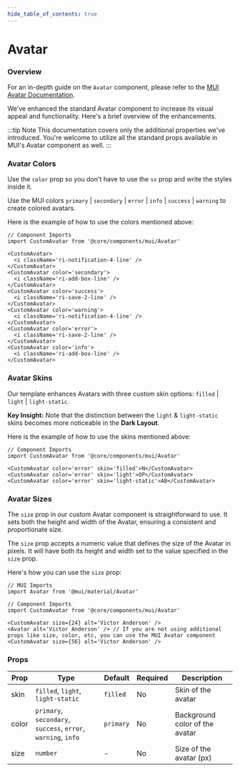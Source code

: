 ```yaml
---
hide_table_of_contents: true
---
```


# Avatar

### Overview

For an in-depth guide on the `Avatar` component, please refer to the [MUI Avatar Documentation](https://mui.com/material-ui/react-avatar/).

We've enhanced the standard Avatar component to increase its visual appeal and functionality. Here's a brief overview of the enhancements.

:::tip Note
This documentation covers only the additional properties we've introduced. You're welcome to utilize all the standard props available in MUI's Avatar component as well.
:::

### Avatar Colors

Use the `color` prop so you don't have to use the `sx` prop and write the styles inside it.

Use the MUI colors `primary` | `secondary` | `error` | `info` | `success` | `warning` to create colored avatars.

Here is the example of how to use the colors mentioned above:

```tsx
// Component Imports
import CustomAvatar from '@core/components/mui/Avatar'

<CustomAvatar>
  <i className='ri-notification-4-line' />
</CustomAvatar>
<CustomAvatar color='secondary'>
  <i className='ri-add-box-line' />
</CustomAvatar>
<CustomAvatar color='success'>
  <i className='ri-save-2-line' />
</CustomAvatar>
<CustomAvatar color='warning'>
  <i className='ri-notification-4-line' />
</CustomAvatar>
<CustomAvatar color='error'>
  <i className='ri-save-2-line' />
</CustomAvatar>
<CustomAvatar color='info'>
  <i className='ri-add-box-line' />
</CustomAvatar>
```

### Avatar Skins

Our template enhances Avatars with three custom skin options: `filled` | `light` | `light-static`.

**Key Insight:** Note that the distinction between the `light` & `light-static` skins becomes more noticeable in the **Dark Layout**.

Here is the example of how to use the skins mentioned above:

```tsx
// Component Imports
import CustomAvatar from '@core/components/mui/Avatar'

<CustomAvatar color='error' skin='filled'>N</CustomAvatar>
<CustomAvatar color='error' skin='light'>OP</CustomAvatar>
<CustomAvatar color='error' skin='light-static'>AB</CustomAvatar>
```

### Avatar Sizes

The `size` prop in our custom Avatar component is straightforward to use. It sets both the height and width of the Avatar, ensuring a consistent and proportionate size.

The `size` prop accepts a numeric value that defines the size of the Avatar in pixels. It will have both its height and width set to the value specified in the `size` prop.

Here's how you can use the `size` prop:

```tsx
// MUI Imports
import Avatar from '@mui/material/Avatar'

// Component Imports
import CustomAvatar from '@core/components/mui/Avatar'

<CustomAvatar size={24} alt='Victor Anderson' />
<Avatar alt='Victor Anderson' /> // If you are not using additional props like size, color, etc, you can use the MUI Avatar component
<CustomAvatar size={56} alt='Victor Anderson' />
```

### Props

| Prop  | Type                                                          |  Default | Required | Description                             |
|-------|---------------------------------------------------------------|----------|----------|-----------------------------------------|
| skin  | `filled`, `light`, `light-static`                             | `filled` | No       | Skin of the avatar                      |
| color | `primary`, `secondary`, `success`, `error`, `warning`, `info` | `primary`| No       | Background color of the avatar          |
| size  | `number`                                                      |    -     | No       | Size of the avatar (px)                 |
